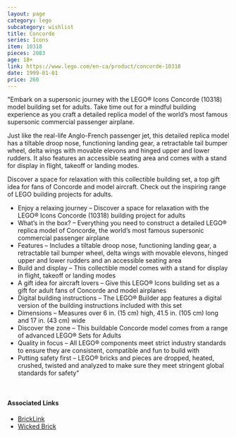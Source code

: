 ```yaml
---
layout: page
category: lego
subcategory: wishlist
title: Concorde
series: Icons
item: 10318
pieces: 2083
age: 18+
link: https://www.lego.com/en-ca/product/concorde-10318
date: 1999-01-01
price: 260
---
```


"Embark on a supersonic journey with the LEGO® Icons Concorde (10318) model building set for adults. Take time out for a mindful building experience as you craft a detailed replica model of the world’s most famous supersonic commercial passenger airplane.

Just like the real-life Anglo-French passenger jet, this detailed replica model has a tiltable droop nose, functioning landing gear, a retractable tail bumper wheel, delta wings with movable elevons and hinged upper and lower rudders. It also features an accessible seating area and comes with a stand for display in flight, takeoff or landing modes.

Discover a space for relaxation with this collectible building set, a top gift idea for fans of Concorde and model aircraft. Check out the inspiring range of LEGO building projects for adults.

* Enjoy a relaxing journey – Discover a space for relaxation with the LEGO® Icons Concorde (10318) building project for adults
* What’s in the box? – Everything you need to construct a detailed LEGO® replica model of Concorde, the world’s most famous supersonic commercial passenger airplane
* Features – Includes a tiltable droop nose, functioning landing gear, a retractable tail bumper wheel, delta wings with movable elevons, hinged upper and lower rudders and an accessible seating area
* Build and display – This collectible model comes with a stand for display in flight, takeoff or landing modes
* A gift idea for aircraft lovers – Give this LEGO® Icons building set as a gift for adult fans of Concorde and model airplanes
* Digital building instructions – The LEGO® Builder app features a digital version of the building instructions included with this set
* Dimensions – Measures over 6 in. (15 cm) high, 41.5 in. (105 cm) long and 17 in. (43 cm) wide
* Discover the zone – This buildable Concorde model comes from a range of advanced LEGO® Sets for Adults
* Quality in focus – All LEGO® components meet strict industry standards to ensure they are consistent, compatible and fun to build with
* Putting safety first – LEGO® bricks and pieces are dropped, heated, crushed, twisted and analyzed to make sure they meet stringent global standards for safety"

<br>

#### Associated Links

* [BrickLink](https://www.bricklink.com/v2/catalog/catalogitem.page?S=10318-1)
* [Wicked Brick](https://www.wickedbrick.com/en-ca/products/clear-display-case-for-lego-icons-concorde-10318)
